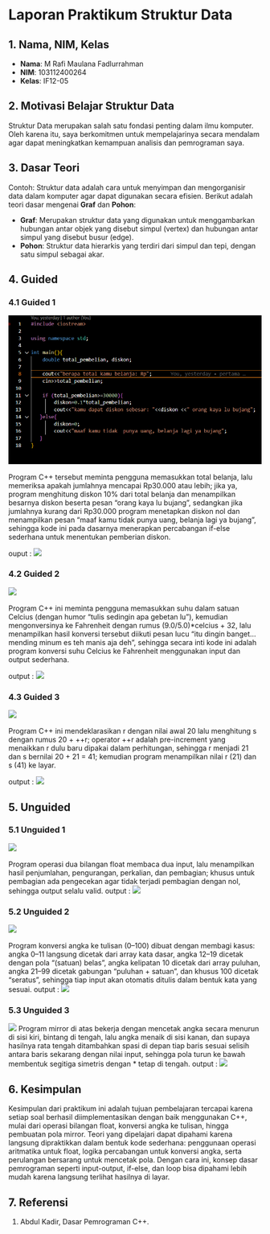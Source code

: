 # Laporan Praktikum Struktur Data

## 1. Nama, NIM, Kelas
- **Nama**: M Rafi Maulana Fadlurrahman
- **NIM**: 103112400264
- **Kelas**: IF12-05

## 2. Motivasi Belajar Struktur Data
Struktur Data merupakan salah satu fondasi penting dalam ilmu komputer. Oleh karena itu, saya berkomitmen untuk mempelajarinya secara mendalam agar dapat meningkatkan kemampuan analisis dan pemrograman saya.

## 3. Dasar Teori
Contoh: Struktur data adalah cara untuk menyimpan dan mengorganisir data dalam komputer agar dapat digunakan secara efisien. Berikut adalah teori dasar mengenai **Graf** dan **Pohon**:

- **Graf**: Merupakan struktur data yang digunakan untuk menggambarkan hubungan antar objek yang disebut simpul (vertex) dan hubungan antar simpul yang disebut busur (edge).
- **Pohon**: Struktur data hierarkis yang terdiri dari simpul dan tepi, dengan satu simpul sebagai akar.

## 4. Guided
### 4.1 Guided 1
![alt text](image.png)

Program C++ tersebut meminta pengguna memasukkan total belanja, lalu memeriksa apakah jumlahnya mencapai Rp30.000 atau lebih; jika ya, program menghitung diskon 10% dari total belanja dan menampilkan besarnya diskon beserta pesan “orang kaya lu bujang”, sedangkan jika jumlahnya kurang dari Rp30.000 program menetapkan diskon nol dan menampilkan pesan “maaf kamu tidak punya uang, belanja lagi ya bujang”, sehingga kode ini pada dasarnya menerapkan percabangan if-else sederhana untuk menentukan pemberian diskon.

ouput :
![](screenshot/output1.1.png)
### 4.2 Guided 2
![](screenshot/guided2.png)

Program C++ ini meminta pengguna memasukkan suhu dalam satuan Celcius (dengan humor “tulis sedingin apa gebetan lu”), kemudian mengonversinya ke Fahrenheit dengan rumus (9.0/5.0)*celcius + 32, lalu menampilkan hasil konversi tersebut diikuti pesan lucu “itu dingin banget… mending minum es teh manis aja deh”, sehingga secara inti kode ini adalah program konversi suhu Celcius ke Fahrenheit menggunakan input dan output sederhana.

output :
![](screenshot/output1.2.png)
### 4.3 Guided 3
![](screenshot/guided3.png)

Program C++ ini mendeklarasikan r dengan nilai awal 20 lalu menghitung s dengan rumus 20 + ++r; operator ++r adalah pre-increment yang menaikkan r dulu baru dipakai dalam perhitungan, sehingga r menjadi 21 dan s bernilai 20 + 21 = 41; kemudian program menampilkan nilai r (21) dan s (41) ke layar.

output :
![](screenshot/output1.3.png)
## 5. Unguided
### 5.1 Unguided 1
![](screenshot/ungguided1.png)

Program operasi dua bilangan float membaca dua input, lalu menampilkan hasil penjumlahan, pengurangan, perkalian, dan pembagian; khusus untuk pembagian ada pengecekan agar tidak terjadi pembagian dengan nol, sehingga output selalu valid.
output :
![](screenshot/output2.1.png)
### 5.2 Unguided 2
![](screenshot/ungguided2.png)


Program konversi angka ke tulisan (0–100) dibuat dengan membagi kasus: angka 0–11 langsung dicetak dari array kata dasar, angka 12–19 dicetak dengan pola “(satuan) belas”, angka kelipatan 10 dicetak dari array puluhan, angka 21–99 dicetak gabungan “puluhan + satuan”, dan khusus 100 dicetak “seratus”, sehingga tiap input akan otomatis ditulis dalam bentuk kata yang sesuai.
output :
![](screenshot/output2.2.png)

### 5.3 Unguided 3
![](screenshot/ungguided3.png)
Program mirror di atas bekerja dengan mencetak angka secara menurun di sisi kiri, bintang di tengah, lalu angka menaik di sisi kanan, dan supaya hasilnya rata tengah ditambahkan spasi di depan tiap baris sesuai selisih antara baris sekarang dengan nilai input, sehingga pola turun ke bawah membentuk segitiga simetris dengan * tetap di tengah.
output :
![](screenshot/output2.3.png)
## 6. Kesimpulan
Kesimpulan dari praktikum ini adalah tujuan pembelajaran tercapai karena setiap soal berhasil diimplementasikan dengan baik menggunakan C++, mulai dari operasi bilangan float, konversi angka ke tulisan, hingga pembuatan pola mirror. Teori yang dipelajari dapat dipahami karena langsung dipraktikkan dalam bentuk kode sederhana: penggunaan operasi aritmatika untuk float, logika percabangan untuk konversi angka, serta perulangan bersarang untuk mencetak pola. Dengan cara ini, konsep dasar pemrograman seperti input-output, if-else, dan loop bisa dipahami lebih mudah karena langsung terlihat hasilnya di layar.

## 7. Referensi
1. Abdul Kadir, Dasar Pemrograman C++.